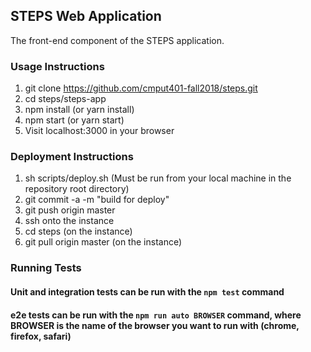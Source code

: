 ## STEPS Web Application  

The front-end component of the STEPS application.  

### Usage Instructions
1. git clone https://github.com/cmput401-fall2018/steps.git
2. cd steps/steps-app
3. npm install (or yarn install)
4. npm start (or yarn start)
5. Visit localhost:3000 in your browser

### Deployment Instructions
1. sh scripts/deploy.sh (Must be run from your local machine in the repository root directory)
2. git commit -a -m "build for deploy"
3. git push origin master
4. ssh onto the instance
5. cd steps (on the instance)
6. git pull origin master (on the instance)

### Running Tests
#### Unit and integration tests can be run with the `npm test` command
#### e2e tests can be run with the `npm run auto BROWSER` command, where BROWSER is the name of the browser you want to run with (chrome, firefox, safari)
